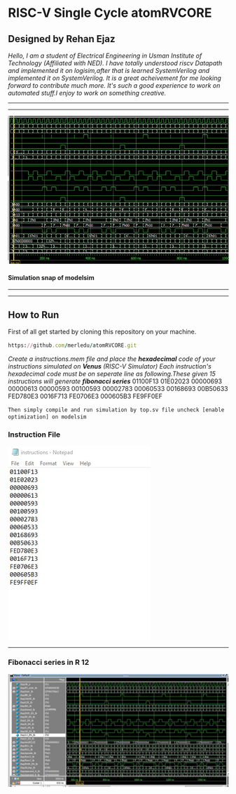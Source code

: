 # **RISC-V Single Cycle atomRVCORE**
## Designed by **Rehan Ejaz**

*Hello,
	I am a student of Electrical Engineering in Usman Institute of Technology (Affiliated with NED). I have totally understood riscv Datapath and implemented it on logisim,after that is learned SystemVerilog and implemented it on SystemVerilog.
It is a great acheivement for me looking forward to contribute much more.
It's such a good experience to work on automated stuff.I  enjoy to work on something creative.*

---
---
![a](images/1.jpg)

#### Simulation snap of modelsim
---
---
## How to Run

First of all get started by cloning this repository on your machine.  
```ruby
https://github.com/merledu/atomRVCORE.git 
```
 *Create a instructions.mem file and place the ***hexadecimal*** code of your instructions simulated on ***Venus*** (RISC-V Simulator)
Each instruction's hexadecimal code must be on seperate line as following.These given 15 instructions will generate **fibonacci series***
01100F13
01E02023
00000693
00000613
00000593
00100593
00002783
00060533
00168693
00B50633
FED780E3
0016F713
FE0706E3
000605B3
FE9FF0EF
```
Then simply compile and run simulation by top.sv file uncheck [enable optimization] on modelsim
```
### Instruction File
![instructionfile](images/2.jpg) 

--- 
 ### Fibonacci series in R 12
![series](images/3.jpg)